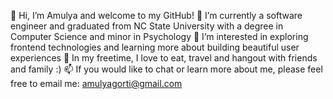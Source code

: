 👋 Hi, I’m Amulya and welcome to my GitHub!
👀 I’m currently a software engineer and graduated from NC State University with a degree in Computer Science and minor in Psychology
🌱 I’m interested in exploring frontend technologies and learning more about building beautiful user experiences
💞️ In my freetime, I love to eat, travel and hangout with friends and family :)
📫 If you would like to chat or learn more about me, please feel free to email me: amulyagorti@gmail.com
